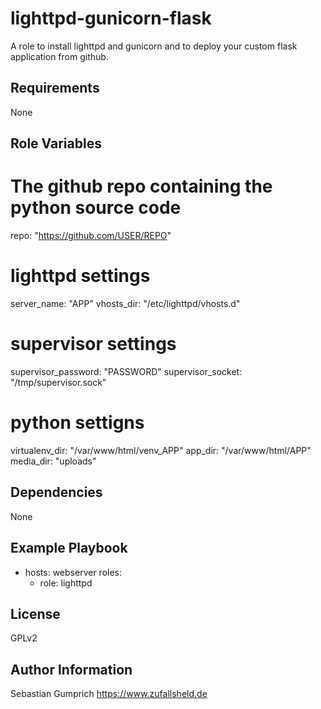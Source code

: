 lighttpd-gunicorn-flask
=========

A role to install lighttpd and gunicorn and to deploy your custom flask application from github.

Requirements
------------

None

Role Variables
--------------

# The github repo containing the python source code
repo: "https://github.com/USER/REPO"

# lighttpd settings
server_name: "APP"
vhosts_dir: "/etc/lighttpd/vhosts.d"

# supervisor settings
supervisor_password: "PASSWORD"
supervisor_socket: "/tmp/supervisor.sock"

# python settigns
virtualenv_dir: "/var/www/html/venv_APP"
app_dir: "/var/www/html/APP"
media_dir: "uploads"


Dependencies
------------

None

Example Playbook
----------------

- hosts: webserver
  roles:
  - role: lighttpd

License
-------

GPLv2

Author Information
------------------

Sebastian Gumprich
https://www.zufallsheld.de
